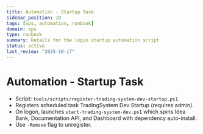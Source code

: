 ```yaml
---
title: Automation - Startup Task
sidebar_position: 10
tags: [ops, automation, runbook]
domain: ops
type: runbook
summary: Details for the login startup automation script
status: active
last_review: "2025-10-17"
---
```


# Automation - Startup Task

- Script: `tools/scripts/register-trading-system-dev-startup.ps1`.
- Registers scheduled task TradingSystem Dev Startup (requires admin).
- On logon, launches `start-trading-system-dev.ps1` which spins Idea Bank, Documentation API, and Dashboard with dependency auto-install.
- Use `-Remove` flag to unregister.